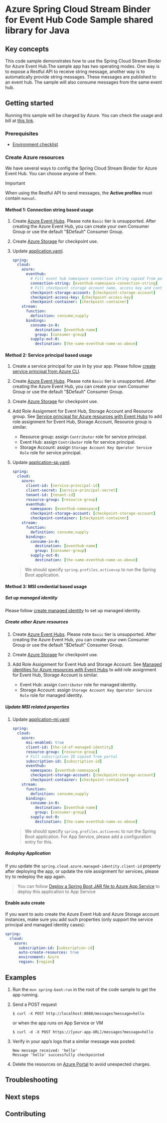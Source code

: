# Azure Spring Cloud Stream Binder for Event Hub Code Sample shared library for Java

## Key concepts

This code sample demonstrates how to use the Spring Cloud Stream Binder for Azure Event Hub.The sample app has two operating modes.
One way is to expose a Restful API to receive string message, another way is to automatically provide string messages.
These messages are published to an event hub. The sample will also consume messages from the same event hub.

## Getting started

Running this sample will be charged by Azure. You can check the usage and bill at 
[this link][azure-account].

### Prerequisites
- [Environment checklist][environment_checklist]

### Create Azure resources

We have several ways to config the Spring Cloud Stream Binder for Azure
Event Hub. You can choose anyone of them.

>[!Important]
>
>  When using the Restful API to send messages, the **Active profiles** must contain `manual`.


#### Method 1: Connection string based usage

1.  Create [Azure Event Hubs][create-event-hubs].
    Please note `Basic` tier is unsupported. After creating the Azure Event Hub, you 
    can create your own Consumer Group or use the default "$Default" Consumer Group.

1.  Create [Azure Storage][create-azure-storage] for checkpoint use.

1.  Update [application.yaml][application.yaml].

    ```yaml
    spring:
      cloud:
        azure:
          eventhub:
            # Fill event hub namespace connection string copied from portal
            connection-string: [eventhub-namespace-connection-string] 
            # Fill checkpoint storage account name, access key and container 
            checkpoint-storage-account: [checkpoint-storage-account]
            checkpoint-access-key: [checkpoint-access-key]
            checkpoint-container: [checkpoint-container]
        stream:
          function:
            definition: consume;supply
          bindings:
            consume-in-0:
              destination: [eventhub-name]
              group: [consumer-group]
            supply-out-0:
              destination: [the-same-eventhub-name-as-above]
    ```

#### Method 2: Service principal based usage

1.  Create a service principal for use in by your app. Please follow 
    [create service principal from Azure CLI][create-sp-using-azure-cli].

1.  Create [Azure Event Hubs][create-event-hubs].
    Please note `Basic` tier is unsupported. After creating the Azure Event Hub, you
    can create your own Consumer Group or use the default "$Default" Consumer Group.

1.  Create [Azure Storage][create-azure-storage] for checkpoint use.

1.  Add Role Assignment for Event Hub, Storage Account and Resource group. See
    [Service principal for Azure resources with Event Hubs][role-assignment]
    to add role assignment for Event Hub, Storage Account, Resource group is similar.

    - Resource group: assign `Contributor` role for service principal.
    - Event Hub: assign `Contributor` role for service principal.
    - Storage Account: assign `Storage Account Key Operator Service Role` 
      role for service principal.
    
1.  Update [application-sp.yaml][application-sp.yaml].
    ```yaml
    spring:
      cloud:
        azure:
          client-id: [service-principal-id]
          client-secret: [service-principal-secret]
          tenant-id: [tenant-id]
          resource-group: [resource-group]
          eventhub:
            namespace: [eventhub-namespace]
            checkpoint-storage-account: [checkpoint-storage-account]
            checkpoint-container: [checkpoint-container]
        stream:
          function:
            definition: consume;supply
          bindings:
            consume-in-0:
              destination: [eventhub-name]
              group: [consumer-group]
            supply-out-0:
              destination: [the-same-eventhub-name-as-above]
    ```
    > We should specify `spring.profiles.active=sp` to run the Spring Boot application. 
        
#### Method 3: MSI credential based usage


##### Set up managed identity

Please follow [create managed identity][create-managed-identity] to set up managed identity.

##### Create other Azure resources

1.  Create [Azure Event Hubs][create-event-hubs].
    Please note `Basic` tier is unsupported. After creating the Azure Event Hub, you
    can create your own Consumer Group or use the default "$Default" Consumer Group.

1.  Create [Azure Storage][create-azure-storage] for checkpoint use.

1.  Add Role Assignment for Event Hub and Storage Account. See
    [Managed identities for Azure resources with Event Hubs][role-assignment]
    to add role assignment for Event Hub, Storage Account is similar.

    - Event Hub: assign `Contributor` role for managed identity.
    - Storage Account: assign `Storage Account Key Operator Service Role` 
      role for managed identity.

##### Update MSI related properties

1.  Update [application-mi.yaml][application-mi.yaml]
    ```yaml
    spring:
      cloud:
        azure:
          msi-enabled: true
          client-id: [the-id-of-managed-identity]
          resource-group: [resource-group]
          # Fill subscription ID copied from portal
          subscription-id: [subscription-id]
          eventhub:
            namespace: [eventhub-namespace]
            checkpoint-storage-account: [checkpoint-storage-account]
            checkpoint-container: [checkpoint-container]
        stream:
          function:
            definition: consume;supply
          bindings:
            consume-in-0:
              destination: [eventhub-name]
              group: [consumer-group]
            supply-out-0:
              destination: [the-same-eventhub-name-as-above]
    ```
    > We should specify `spring.profiles.active=mi` to run the Spring Boot application. 
      For App Service, please add a configuration entry for this.

##### Redeploy Application

If you update the `spring.cloud.azure.managed-identity.client-id`
property after deploying the app, or update the role assignment for
services, please try to redeploy the app again.

> You can follow 
> [Deploy a Spring Boot JAR file to Azure App Service][deploy-spring-boot-application-to-app-service] 
> to deploy this application to App Service

#### Enable auto create

If you want to auto create the Azure Event Hub and Azure Storage account instances,
make sure you add such properties 
(only support the service principal and managed identity cases):

```yaml
spring:
  cloud:
    azure:
      subscription-id: [subscription-id]
      auto-create-resources: true
      environment: Azure
      region: [region]
```


## Examples

1.  Run the `mvn spring-boot:run` in the root of the code sample to get the app running.

1.  Send a POST request

        $ curl -X POST http://localhost:8080/messages?message=hello

    or when the app runs on App Service or VM

        $ curl -d -X POST https://[your-app-URL]/messages?message=hello

1.  Verify in your app’s logs that a similar message was posted:

        New message received: 'hello'
        Message 'hello' successfully checkpointed

1.  Delete the resources on [Azure Portal][azure-portal] to avoid unexpected charges.

## Troubleshooting

## Next steps

## Contributing


<!-- LINKS -->

[azure-account]: https://azure.microsoft.com/account/
[azure-portal]: https://ms.portal.azure.com/
[create-event-hubs]: https://docs.microsoft.com/azure/event-hubs/ 
[create-azure-storage]: https://docs.microsoft.com/azure/storage/ 
[create-sp-using-azure-cli]: https://github.com/Azure/azure-sdk-for-java/blob/master/sdk/spring/azure-spring-boot-samples/create-sp-using-azure-cli.md
[create-managed-identity]: https://github.com/Azure/azure-sdk-for-java/blob/master/sdk/spring/azure-spring-boot-samples/create-managed-identity.md
[deploy-spring-boot-application-to-app-service]: https://docs.microsoft.com/java/azure/spring-framework/deploy-spring-boot-java-app-with-maven-plugin?toc=%2Fazure%2Fapp-service%2Fcontainers%2Ftoc.json&view=azure-java-stable
[environment_checklist]: https://github.com/Azure/azure-sdk-for-java/blob/master/sdk/spring/ENVIRONMENT_CHECKLIST.md#ready-to-run-checklist
[role-assignment]: https://docs.microsoft.com/azure/role-based-access-control/role-assignments-portal
[application-mi.yaml]: https://github.com/Azure/azure-sdk-for-java/blob/master/sdk/spring/azure-spring-boot-samples/azure-spring-cloud-sample-eventhubs-binder/src/main/resources/application-mi.yaml
[application.yaml]: https://github.com/Azure/azure-sdk-for-java/blob/master/sdk/spring/azure-spring-boot-samples/azure-spring-cloud-sample-eventhubs-binder/src/main/resources/application.yaml
[application-sp.yaml]: https://github.com/Azure/azure-sdk-for-java/blob/master/sdk/spring/azure-spring-boot-samples/azure-spring-cloud-sample-eventhubs-binder/src/main/resources/application-sp.yaml
